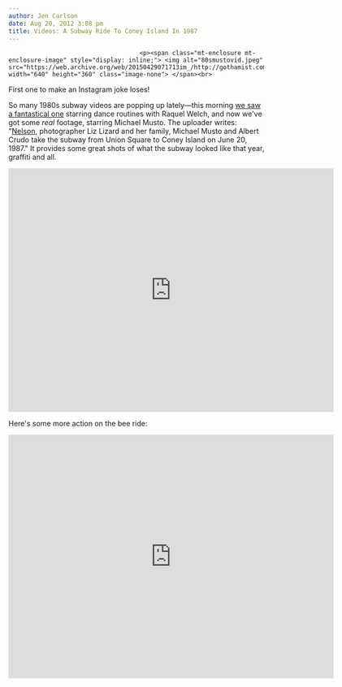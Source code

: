 ```yaml
---
author: Jen Carlson
date: Aug 20, 2012 3:08 pm
title: Videos: A Subway Ride To Coney Island In 1987
---
```


	
										<p><span class="mt-enclosure mt-enclosure-image" style="display: inline;"> <img alt="80smustovid.jpeg" src="https://web.archive.org/web/20150429071713im_/http://gothamist.com/attachments/arts_jen/80smustovid.jpeg" width="640" height="360" class="image-none"> </span><br>
<span class="photo_caption">First one to make an Instagram joke loses!</span></p>

<p>So many 1980s subway videos are popping up lately&#x2014;this morning <a href="https://web.archive.org/web/20150429071713/http://gothamist.com/2012/08/20/video_raquel_welch_dances_in_the_ny.php">we saw a fantastical one</a> starring dance routines with Raquel Welch, and now we&apos;ve got some <em>real</em> footage, starring Michael Musto. The uploader writes: &quot;<a href="https://web.archive.org/web/20150429071713/http://en.wikipedia.org/wiki/Nelson_Sullivan">Nelson</a>, photographer Liz Lizard and her family, Michael Musto and Albert Crudo take the subway from Union Square to Coney Island on June 20, 1987.&quot; It provides some great shots of what the subway looked like that year, graffiti and all.</p>

<p><iframe width="640" height="480" src="https://web.archive.org/web/20150429071713if_/http://www.youtube-nocookie.com/embed/JN4ATDfCYmo" frameborder="0" allowfullscreen></iframe></p>

<p>Here&apos;s some more action on the bee ride: </p>

<p><iframe width="640" height="480" src="https://web.archive.org/web/20150429071713if_/http://www.youtube-nocookie.com/embed/Jo1F60v_lLI" frameborder="0" allowfullscreen></iframe></p>					
										
									
				
